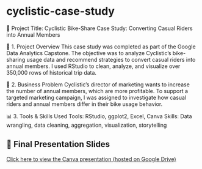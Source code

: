 # cyclistic-case-study
💼 Project Title: Cyclistic Bike-Share Case Study: Converting Casual Riders into Annual Members

📍 1. Project Overview
This case study was completed as part of the Google Data Analytics Capstone. The objective was to analyze Cyclistic’s bike-sharing usage data and recommend strategies to convert casual riders into annual members. I used RStudio to clean, analyze, and visualize over 350,000 rows of historical trip data.

🧠 2. Business Problem
Cyclistic’s director of marketing wants to increase the number of annual members, which are more profitable. To support a targeted marketing campaign, I was assigned to investigate how casual riders and annual members differ in their bike usage behavior.

📊 3. Tools & Skills Used
Tools: RStudio, ggplot2, Excel, Canva
Skills: Data wrangling, data cleaning, aggregation, visualization, storytelling

## 🎥 Final Presentation Slides

[Click here to view the Canva presentation (hosted on Google Drive)]([https://drive.google.com/file/d/your-pdf-link-here/view](https://drive.google.com/file/d/1XJ_SOKzGRUY8EdIj74YVXL8-6oWLz62f/view?usp=sharing))
